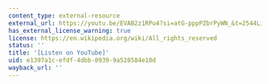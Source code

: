 ```yaml
---
content_type: external-resource
external_url: https://youtu.be/EVAB2z1RPu4?si=atG-pppPZbrPyWN_&t=2544Links
has_external_license_warning: true
license: https://en.wikipedia.org/wiki/All_rights_reserved
status: ''
title: '[Listen on YouTube]'
uid: e1397a1c-efdf-4dbb-8939-9a528584e10d
wayback_url: ''
---
```

